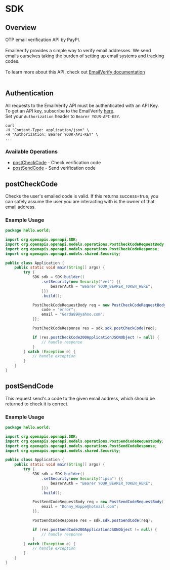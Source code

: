 # SDK

## Overview

OTP email verification API by PayPI. <br/><br/>
EmailVerify provides a simple way to verify email addresses. We send emails ourselves taking the burden of setting up email systems and tracking codes. <br/><br/>
To learn more about this API, check out [EmailVerify documentation](https://emailverify.paypi.dev/) <br/><br/>

## Authentication
All requests to the EmailVerify API must be authenticated with an API Key. To get an API key, subscribe to the EmailVerify [here](https://app.paypi.dev/subscribe/c2VydmljZTo1OGQxZDNmMy05OWQ5LTQ3ZjYtOWJkNi02OWNkMTY1OGFmOWU=).  \
Set your `Authorization` header to `Bearer YOUR-API-KEY`. 
```
curl
-H "Content-Type: application/json" \
-H "Authorization: Bearer YOUR-API-KEY" \
...
```


### Available Operations

* [postCheckCode](#postcheckcode) - Check verification code
* [postSendCode](#postsendcode) - Send verification code

## postCheckCode

Checks the user's emailed code is valid. 
If this returns success=true, you can safely assume the user you are interacting with is the owner of that email address.


### Example Usage

```java
package hello.world;

import org.openapis.openapi.SDK;
import org.openapis.openapi.models.operations.PostCheckCodeRequestBody;
import org.openapis.openapi.models.operations.PostCheckCodeResponse;
import org.openapis.openapi.models.shared.Security;

public class Application {
    public static void main(String[] args) {
        try {
            SDK sdk = SDK.builder()
                .setSecurity(new Security("vel") {{
                    bearerAuth = "Bearer YOUR_BEARER_TOKEN_HERE";
                }})
                .build();

            PostCheckCodeRequestBody req = new PostCheckCodeRequestBody() {{
                code = "error";
                email = "Gerda89@yahoo.com";
            }};            

            PostCheckCodeResponse res = sdk.sdk.postCheckCode(req);

            if (res.postCheckCode200ApplicationJSONObject != null) {
                // handle response
            }
        } catch (Exception e) {
            // handle exception
        }
    }
}
```

## postSendCode

This request send's a code to the given email address, which should be returned to check it is correct.

### Example Usage

```java
package hello.world;

import org.openapis.openapi.SDK;
import org.openapis.openapi.models.operations.PostSendCodeRequestBody;
import org.openapis.openapi.models.operations.PostSendCodeResponse;
import org.openapis.openapi.models.shared.Security;

public class Application {
    public static void main(String[] args) {
        try {
            SDK sdk = SDK.builder()
                .setSecurity(new Security("ipsa") {{
                    bearerAuth = "Bearer YOUR_BEARER_TOKEN_HERE";
                }})
                .build();

            PostSendCodeRequestBody req = new PostSendCodeRequestBody() {{
                email = "Donny_Hoppe@hotmail.com";
            }};            

            PostSendCodeResponse res = sdk.sdk.postSendCode(req);

            if (res.postSendCode200ApplicationJSONObject != null) {
                // handle response
            }
        } catch (Exception e) {
            // handle exception
        }
    }
}
```
